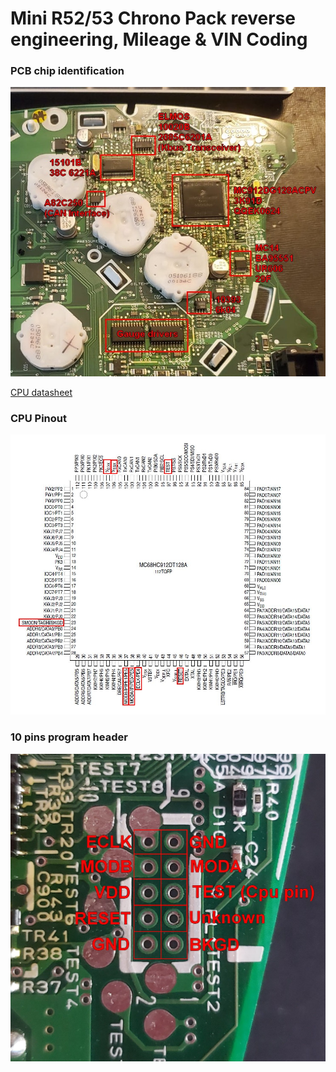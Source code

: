 # Mini R52/53 Chrono Pack reverse engineering, Mileage & VIN Coding

### PCB chip identification

![pcb](/pictures/reverse_pcb.jpeg)

[CPU datasheet](/pictures/cpu_datasheet.pdf)

### CPU Pinout

![pinout](/pictures/pinout.JPG)

### 10 pins program header

![10_pin](/pictures/10_pin_header.jpg)
